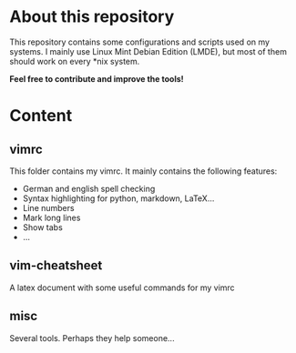 About this repository
=====================

This repository contains some configurations and scripts used on my
systems. I mainly use Linux Mint Debian Edition (LMDE), but most of them should
work on every \*nix system.

**Feel free to contribute and improve the tools!**

Content
=======

vimrc
-----

This folder contains my vimrc. It mainly contains the following features:

* German and english spell checking
* Syntax highlighting for python, markdown, LaTeX...
* Line numbers
* Mark long lines
* Show tabs
* ...


vim-cheatsheet
--------------

A latex document with some useful commands for my vimrc

misc
----

Several tools. Perhaps they help someone...
